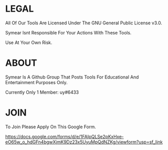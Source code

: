 # LEGAL

All Of Our Tools Are Licensed Under The
GNU General Public License v3.0.

Symear Isnt Responsible For Your Actions With These Tools.

Use At Your Own Risk.

# ABOUT

Symear Is A Github Group That Posts Tools For Educational And Entertainment Purposes Only.

Currently Only 1 Member: uy#6433

# JOIN

To Join Please Apply On This Google Form.

https://docs.google.com/forms/d/e/1FAIpQLSe2pKxHxe-eO65w_o_hdGFn4bgwXjmK9Dz23x5UyuMpQdNZKg/viewform?usp=sf_link

